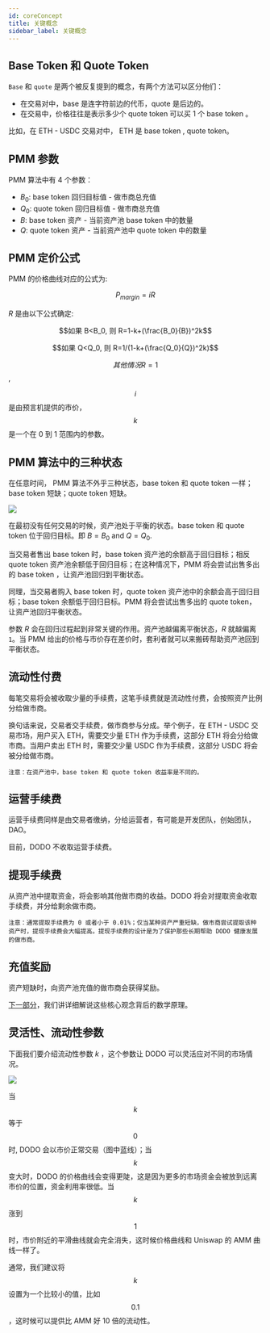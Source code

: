 ```yaml
---
id: coreConcept
title: 关键概念
sidebar_label: 关键概念
---
```


## Base Token 和 Quote Token

`Base` 和 `quote` 是两个被反复提到的概念，有两个方法可以区分他们：

- 在交易对中，base 是连字符前边的代币，quote 是后边的。
- 在交易中，价格往往是表示多少个 quote token 可以买 1 个 base token 。

比如，在 ETH - USDC 交易对中， ETH 是 base token , quote token。

## PMM 参数

PMM 算法中有 4 个参数：

- $B_0$: base token 回归目标值 - 做市商总充值
- $Q_0$: quote token 回归目标值 - 做市商总充值
- $B$: base token 资产 - 当前资产池 base token 中的数量
- $Q$: quote token 资产 - 当前资产池中 quote token 中的数量

## PMM 定价公式

PMM 的价格曲线对应的公式为:

$$P_{margin}=iR$$

$R$ 是由以下公式确定:

$$如果 B<B_0, 则 R=1-k+(\frac{B_0}{B})^2k$$

$$如果 Q<Q_0, 则 R=1/(1-k+(\frac{Q_0}{Q})^2k)$$

$$其他情况 R=1$$,

$$i$$ 是由预言机提供的市价， $$k$$ 是一个在 0 到 1 范围内的参数。

## PMM 算法中的三种状态

在任意时间， PMM 算法不外乎三种状态，base token 和 quote token 一样；base token 短缺；quote token 短缺。

![](https://dodoex.github.io/cn/img/dodo_mode_switch.jpeg)

在最初没有任何交易的时候，资产池处于平衡的状态。base token 和 quote token 位于回归目标。即 $B=B_0$ and $Q=Q_0$.

当交易者售出 base token 时，base token 资产池的余额高于回归目标；相反 quote token 资产池余额低于回归目标；在这种情况下，PMM 将会尝试出售多出的 base token ，让资产池回归到平衡状态。

同理，当交易者购入 base token 时，quote token 资产池中的余额会高于回归目标；base token 余额低于回归目标。PMM 将会尝试出售多出的 quote token，让资产池回归平衡状态。

参数 $R$ 会在回归过程起到非常关键的作用。资产池越偏离平衡状态，$R$ 就越偏离`1`。当 PMM 给出的价格与市价存在差价时，套利者就可以来搬砖帮助资产池回到平衡状态。

## 流动性付费

每笔交易将会被收取少量的手续费，这笔手续费就是流动性付费，会按照资产比例分给做市商。

换句话来说，交易者交手续费，做市商参与分成。举个例子，在 ETH - USDC 交易市场，用户买入 ETH，需要交少量 ETH 作为手续费，这部分 ETH 将会分给做市商。当用户卖出 ETH 时，需要交少量 USDC 作为手续费，这部分 USDC 将会被分给做市商。

`注意：在资产池中，base token 和 quote token 收益率是不同的。`

## 运营手续费

运营手续费同样是由交易者缴纳，分给运营者，有可能是开发团队，创始团队，DAO。

目前，DODO 不收取运营手续费。

## 提现手续费

从资产池中提取资金，将会影响其他做市商的收益。DODO 将会对提取资金收取手续费，并分给剩余做市商。

`注意：通常提取手续费为 0 或者小于 0.01%；仅当某种资产严重短缺，做市商尝试提取该种资产时，提现手续费会大幅提高。提现手续费的设计是为了保护那些长期帮助 DODO 健康发展的做市商。`

## 充值奖励

资产短缺时，向资产池充值的做市商会获得奖励。

[下一部分](./math)，我们讲详细解说这些核心观念背后的数学原理。

## 灵活性、流动性参数

下面我们要介绍流动性参数 $k$ ，这个参数让 DODO 可以灵活应对不同的市场情况。

![](https://dodoex.github.io/cn/img/dodo_k.jpeg)

当 $$k$$ 等于 $$0$$ 时, DODO 会以市价正常交易（图中蓝线）；当 $$k$$ 变大时，DODO 的价格曲线会变得更陡，这是因为更多的市场资金会被放到远离市价的位置，资金利用率很低。当 $$k$$ 涨到 $$1$$ 时，市价附近的平滑曲线就会完全消失，这时候价格曲线和 Uniswap 的 AMM 曲线一样了。

通常，我们建议将 $$k$$ 设置为一个比较小的值，比如 $$0.1$$，这时候可以提供比 AMM 好 10 倍的流动性。
